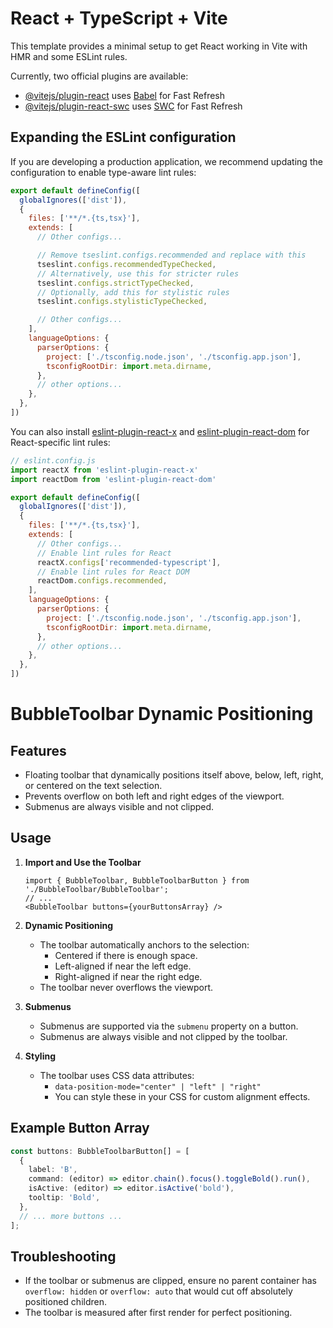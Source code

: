 # React + TypeScript + Vite

This template provides a minimal setup to get React working in Vite with HMR and some ESLint rules.

Currently, two official plugins are available:

- [@vitejs/plugin-react](https://github.com/vitejs/vite-plugin-react/blob/main/packages/plugin-react) uses [Babel](https://babeljs.io/) for Fast Refresh
- [@vitejs/plugin-react-swc](https://github.com/vitejs/vite-plugin-react/blob/main/packages/plugin-react-swc) uses [SWC](https://swc.rs/) for Fast Refresh

## Expanding the ESLint configuration

If you are developing a production application, we recommend updating the configuration to enable type-aware lint rules:

```js
export default defineConfig([
  globalIgnores(['dist']),
  {
    files: ['**/*.{ts,tsx}'],
    extends: [
      // Other configs...

      // Remove tseslint.configs.recommended and replace with this
      tseslint.configs.recommendedTypeChecked,
      // Alternatively, use this for stricter rules
      tseslint.configs.strictTypeChecked,
      // Optionally, add this for stylistic rules
      tseslint.configs.stylisticTypeChecked,

      // Other configs...
    ],
    languageOptions: {
      parserOptions: {
        project: ['./tsconfig.node.json', './tsconfig.app.json'],
        tsconfigRootDir: import.meta.dirname,
      },
      // other options...
    },
  },
])
```

You can also install [eslint-plugin-react-x](https://github.com/Rel1cx/eslint-react/tree/main/packages/plugins/eslint-plugin-react-x) and [eslint-plugin-react-dom](https://github.com/Rel1cx/eslint-react/tree/main/packages/plugins/eslint-plugin-react-dom) for React-specific lint rules:

```js
// eslint.config.js
import reactX from 'eslint-plugin-react-x'
import reactDom from 'eslint-plugin-react-dom'

export default defineConfig([
  globalIgnores(['dist']),
  {
    files: ['**/*.{ts,tsx}'],
    extends: [
      // Other configs...
      // Enable lint rules for React
      reactX.configs['recommended-typescript'],
      // Enable lint rules for React DOM
      reactDom.configs.recommended,
    ],
    languageOptions: {
      parserOptions: {
        project: ['./tsconfig.node.json', './tsconfig.app.json'],
        tsconfigRootDir: import.meta.dirname,
      },
      // other options...
    },
  },
])
```

# BubbleToolbar Dynamic Positioning

## Features
- Floating toolbar that dynamically positions itself above, below, left, right, or centered on the text selection.
- Prevents overflow on both left and right edges of the viewport.
- Submenus are always visible and not clipped.

## Usage

1. **Import and Use the Toolbar**
   ```tsx
   import { BubbleToolbar, BubbleToolbarButton } from './BubbleToolbar/BubbleToolbar';
   // ...
   <BubbleToolbar buttons={yourButtonsArray} />
   ```

2. **Dynamic Positioning**
   - The toolbar automatically anchors to the selection:
     - Centered if there is enough space.
     - Left-aligned if near the left edge.
     - Right-aligned if near the right edge.
   - The toolbar never overflows the viewport.

3. **Submenus**
   - Submenus are supported via the `submenu` property on a button.
   - Submenus are always visible and not clipped by the toolbar.

4. **Styling**
   - The toolbar uses CSS data attributes:
     - `data-position-mode="center" | "left" | "right"`
     - You can style these in your CSS for custom alignment effects.

## Example Button Array
```ts
const buttons: BubbleToolbarButton[] = [
  {
    label: 'B',
    command: (editor) => editor.chain().focus().toggleBold().run(),
    isActive: (editor) => editor.isActive('bold'),
    tooltip: 'Bold',
  },
  // ... more buttons ...
];
```

## Troubleshooting
- If the toolbar or submenus are clipped, ensure no parent container has `overflow: hidden` or `overflow: auto` that would cut off absolutely positioned children.
- The toolbar is measured after first render for perfect positioning.

